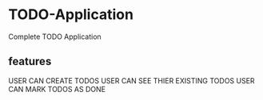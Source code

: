 # TODO-Application
 Complete TODO Application

## features
USER CAN CREATE TODOS
USER CAN SEE THIER EXISTING TODOS
USER  CAN MARK TODOS AS DONE 

